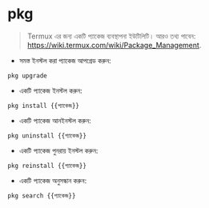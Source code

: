 # pkg

> Termux এর জন্য একটি প্যাকেজ ব্যবস্থাপনা ইউটিলিটি।
> আরও তথ্য পাবেন: <https://wiki.termux.com/wiki/Package_Management>.

- সমস্ত ইনস্টল করা প্যাকেজ আপগ্রেড করুন:

`pkg upgrade`

- একটি প্যাকেজ ইনস্টল করুন:

`pkg install {{প্যাকেজ}}`

- একটি প্যাকেজ আনইনস্টল করুন:

`pkg uninstall {{প্যাকেজ}}`

- একটি প্যাকেজ পুনরায় ইনস্টল করুন:

`pkg reinstall {{প্যাকেজ}}`

- একটি প্যাকেজ অনুসন্ধান করুন:

`pkg search {{প্যাকেজ}}`
